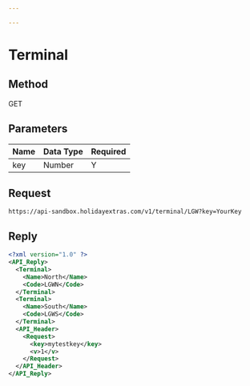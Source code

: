 ```yaml
---

---
```


# Terminal

## Method

GET






## Parameters

 | Name | Data Type | Required |
 | ---- | --------- | -------- |
 | key  | Number    | Y        |




## Request

```
https://api-sandbox.holidayextras.com/v1/terminal/LGW?key=YourKey
```







## Reply

```xml
<?xml version="1.0" ?>
<API_Reply>
  <Terminal>
    <Name>North</Name>
    <Code>LGWN</Code>
  </Terminal>
  <Terminal>
    <Name>South</Name>
    <Code>LGWS</Code>
  </Terminal>
  <API_Header>
    <Request>
      <key>mytestkey</key>
      <v>1</v>
    </Request>
  </API_Header>
</API_Reply>
```
